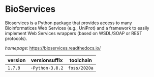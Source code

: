 # BioServices

Bioservices is a Python package that provides access to many Bioinformatices Web Services (e.g.,  UniProt) and a framework to easily implement Web Services wrappers (based on WSDL/SOAP or REST protocols).

*homepage*: <https://bioservices.readthedocs.io/>

version | versionsuffix | toolchain
--------|---------------|----------
``1.7.9`` | ``-Python-3.8.2`` | ``foss/2020a``
